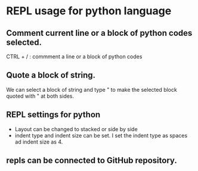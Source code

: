 # REPL usage for python language

## Comment current line or a block of python codes selected. 
CTRL + / :  commment a line or a block of python codes 

## Quote a block of string. 
We can select a block of string and type " to make the selected
block quoted with " at both sides. 

## REPL settings for python 
* Layout can be changed to stacked or side by side 
* indent type and indent size can be set. I set the indent type
  as spaces ad indent size as 4. 

## repls can be connected to GitHub repository.

